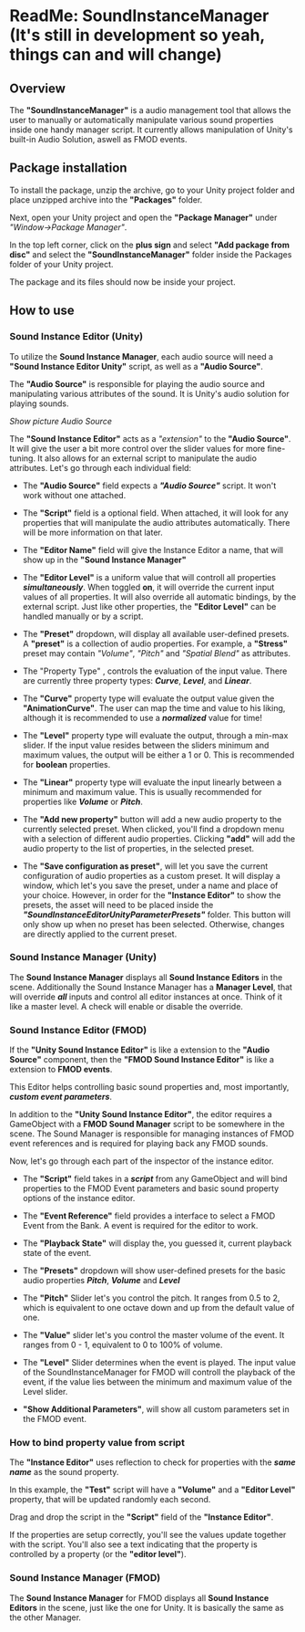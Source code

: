 # ReadMe: SoundInstanceManager (It's still in development so yeah, things can and will change)

## Overview
The **"SoundInstanceManager"** is a audio management tool that allows the user to manually or automatically manipulate various sound properties inside one handy manager script. It currently allows manipulation of Unity's built-in Audio Solution, aswell as FMOD events.

## Package installation

To install the package, unzip the archive, go to your Unity project folder and place unzipped archive into the **"Packages"** folder.

Next, open your Unity project and open the **"Package Manager"** under *"Window->Package Manager"*.

In the top left corner, click on the **plus sign** and select **"Add package from disc"** and select the **"SoundInstanceManager"** folder inside the Packages folder of your Unity project.

The package and its files should now be inside your project.

## How to use


### Sound Instance Editor (Unity)

To utilize the **Sound Instance Manager**, each audio source will need a **"Sound Instance Editor Unity"** script, as well as a **"Audio Source"**. 

The **"Audio Source"** is responsible for playing the audio source and manipulating various attributes of the sound. It is Unity's audio solution for playing sounds.

*Show picture Audio Source*

The **"Sound Instance Editor"** acts as a *"extension"* to the **"Audio Source"**. It will give the user a bit more control over the slider values for more fine-tuning. It also allows for an external script to manipulate the audio attributes.
Let's go through each individual field:

- The **"Audio Source"** field expects a ***"Audio Source"*** script. It won't work without one attached.

- The **"Script"** field is a optional field. When attached, it will look for any properties that will manipulate the audio attributes automatically. There will be more information on that later.

- The **"Editor Name"** field will give the Instance Editor a name, that will show up in the **"Sound Instance Manager"**

- The **"Editor Level"** is a uniform value that will controll all properties ***simultaneously***. When toggled **on**, it will override the current input values of all properties. It will also override all automatic bindings, by the external script. Just like other properties, the **"Editor Level"** can be handled manually or by a script.

- The **"Preset"** dropdown, will display all available user-defined presets. A **"preset"** is a collection of audio properties. For example, a **"Stress"** preset may contain *"Volume"*, *"Pitch"* and *"Spatial Blend"* as attributes.
- The "Property Type" , controls the evaluation of the input value. There are currently three property types: ***Curve***, ***Level***, and ***Linear***.
- The **"Curve"** property type will evaluate the output value given the **"AnimationCurve"**. The user can map the time and value to his liking, although it is recommended to use a ***normalized*** value for time!
- The **"Level"** property type will evaluate the output, through a min-max slider. If the input value resides between the sliders minimum and maximum values, the output will be either a 1 or 0. This is recommended for **boolean** properties.
- The **"Linear"** property type will evaluate the input linearly between a minimum and maximum value. This is usually recommended for properties like ***Volume*** or ***Pitch***.

- The **"Add new property"** button will add a new audio property to the currently selected preset. When clicked, you'll find a dropdown menu with a selection of different audio properties. Clicking **"add"** will add the audio property to the list of properties, in the selected preset.

- The **"Save configuration as preset"**, will let you save the current configuration of audio properties as a custom preset. It will display a window, which let's you save the preset, under a name and place of your choice. 
However, in order for the **"Instance Editor"** to show the presets, the asset will need to be placed inside the ***"SoundInstanceEditorUnityParameterPresets"*** folder.
This button will only show up when no preset has been selected.
Otherwise, changes are directly applied to the current preset.

### Sound Instance Manager (Unity)

The **Sound Instance Manager** displays all **Sound Instance Editors** in the scene. Additionally the Sound Instance Manager has a **Manager Level**, that will override ***all*** inputs and control all editor instances at once. Think of it like a master level.
A check will enable or disable the override.

### Sound Instance Editor (FMOD)

If the **"Unity Sound Instance Editor"** is like a extension to the **"Audio Source"** component, then the **"FMOD Sound Instance Editor"** is like a extension to **FMOD events**.

This Editor helps controlling basic sound properties and, most importantly, ***custom event parameters***.

In addition to the **"Unity Sound Instance Editor"**, the editor requires a GameObject with a **FMOD Sound Manager** script to be somewhere in the scene. The Sound Manager is responsible for managing instances of FMOD event references and is required for playing back any FMOD sounds.

Now, let's go through each part of the inspector of the instance editor.

- The **"Script"** field takes in a ***script*** from any GameObject and will bind properties to the FMOD Event parameters and basic sound property options of the instance editor.

- The **"Event Reference"** field provides a interface to select a FMOD Event from the Bank. A event is required for the editor to work.
- The **"Playback State"** will display the, you guessed it, current playback state of the event.
- The **"Presets"** dropdown will show user-defined presets for the basic audio properties ***Pitch***, ***Volume*** and ***Level***
- The **"Pitch"** Slider let's you control the pitch. It ranges from 0.5 to 2, which is equivalent to one octave down and up from the default value of one.
- The **"Value"** slider let's you control the master volume of the event. It ranges from 0 - 1, equivalent to 0 to 100% of volume.
- The **"Level"** Slider determines when the event is played. The input value of the SoundInstanceManager for FMOD will controll the playback of the event, if the value lies between the minimum and maximum value of the Level slider.
- **"Show Additional Parameters"**, will show all custom parameters set in the FMOD event.

### How to bind property value from script

The **"Instance Editor"** uses reflection to check for properties with the ***same name*** as the sound property.

In this example, the **"Test"** script will have a **"Volume"** and a **"Editor Level"** property, that will be updated randomly each second.

Drag and drop the script in the **"Script"** field of the **"Instance Editor"**.

If the properties are setup correctly, you'll see the values update together with the script. You'll also see a text indicating that the property is controlled by a property (or the **"editor level"**).


### Sound Instance Manager (FMOD)

The **Sound Instance Manager** for FMOD displays all **Sound Instance Editors** in the scene, just like the one for Unity. It is basically the same as the other Manager.
